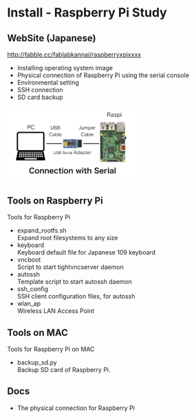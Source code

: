 # Install - Raspberry Pi Study

## WebSite (Japanese)
http://fabble.cc/fablabkannai/raspberryxpixxxx <br/>

- Installing operating system image
- Physical connection of Raspberry Pi using the serial console
- Environmental setting
- SSH connection
- SD card backup

<img src="https://github.com/FabLabKannai/RaspiStudy/blob/master/2_install/docs/connection_serial.png" width="300" /> <br/>

## Tools on Raspberry Pi
Tools for Raspberry Pi <br/>
- expand_rootfs.sh <br/>
  Expand root filesystems to any size <br/>
- keyboard <br/>
  Keyboard default file for Japanese 109 keyboard <br/>
- vncboot <br/>
  Script to start tightvncserver daemon <br/>
- autossh <br/>
  Template script to start autossh daemon <br/>
- ssh_config <br/>
  SSH client configuration files, for autossh <br/>
- wlan_ap <br/>
  Wireless LAN Access Point <br/>

## Tools  on MAC
Tools for Raspberry Pi  on MAC <br/>
- backup_sd.py <br/>
  Backup SD card of Raspberry Pi. <br/>

## Docs
- The physical connection for Raspberry Pi <br/>
